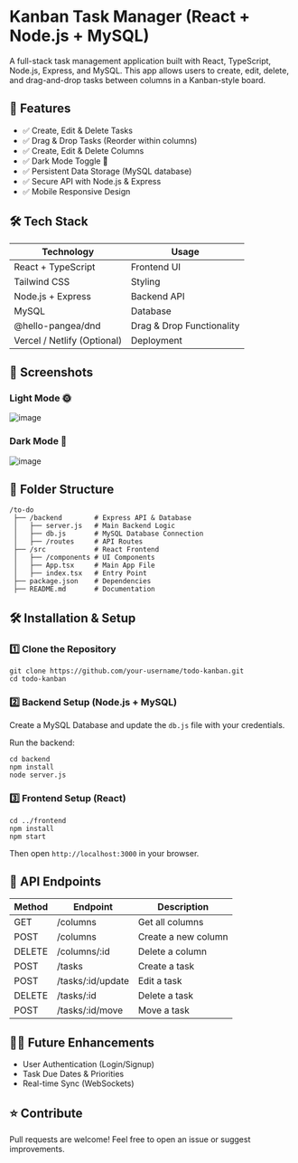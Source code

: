 # Kanban Task Manager (React + Node.js + MySQL)

A full-stack task management application built with React, TypeScript, Node.js, Express, and MySQL. This app allows users to create, edit, delete, and drag-and-drop tasks between columns in a Kanban-style board.

## 🚀 Features
- ✅ Create, Edit & Delete Tasks
- ✅ Drag & Drop Tasks (Reorder within columns)
- ✅ Create, Edit & Delete Columns
- ✅ Dark Mode Toggle 🌙
- ✅ Persistent Data Storage (MySQL database)
- ✅ Secure API with Node.js & Express
- ✅ Mobile Responsive Design

## 🛠️ Tech Stack

| Technology                      | Usage               |
|----------------------------------|---------------------|
| React + TypeScript               | Frontend UI         |
| Tailwind CSS                     | Styling             |
| Node.js + Express                | Backend API         |
| MySQL                            | Database            |
| @hello-pangea/dnd                | Drag & Drop Functionality |
| Vercel / Netlify (Optional)      | Deployment          |

## 📸 Screenshots

### Light Mode 🌞

![image](https://github.com/user-attachments/assets/af5393e0-6f7e-46d3-b385-0c4783958a18)

### Dark Mode 🌙

![image](https://github.com/user-attachments/assets/ebbd4a96-1a94-45d8-a5b8-be092384c26b)

## 📂 Folder Structure

```
/to-do
 ├── /backend        # Express API & Database
 │   ├── server.js   # Main Backend Logic
 │   ├── db.js       # MySQL Database Connection
 │   ├── /routes     # API Routes
 ├── /src            # React Frontend
 │   ├── /components # UI Components
 │   ├── App.tsx     # Main App File
 │   ├── index.tsx   # Entry Point
 ├── package.json    # Dependencies
 ├── README.md       # Documentation
```
## 🛠️ Installation & Setup

### 1️⃣ Clone the Repository

```
git clone https://github.com/your-username/todo-kanban.git
cd todo-kanban
```
### 2️⃣ Backend Setup (Node.js + MySQL)

Create a MySQL Database and update the `db.js` file with your credentials.

Run the backend:

```
cd backend
npm install
node server.js
```
### 3️⃣ Frontend Setup (React)
```
cd ../frontend
npm install
npm start
```
Then open `http://localhost:3000` in your browser.

## 🔗 API Endpoints

| Method | Endpoint                 | Description             |
|--------|--------------------------|-------------------------|
| GET    | /columns                 | Get all columns         |
| POST   | /columns                 | Create a new column     |
| DELETE | /columns/:id             | Delete a column         |
| POST   | /tasks                   | Create a task           |
| POST   | /tasks/:id/update        | Edit a task             |
| DELETE | /tasks/:id               | Delete a task           |
| POST   | /tasks/:id/move          | Move a task             |

## 👨‍💻 Future Enhancements

- User Authentication (Login/Signup)
- Task Due Dates & Priorities
- Real-time Sync (WebSockets)

## ⭐ Contribute

Pull requests are welcome! Feel free to open an issue or suggest improvements.

